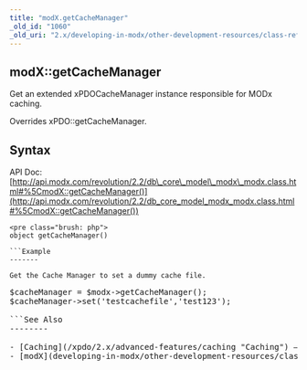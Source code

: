 ```yaml
---
title: "modX.getCacheManager"
_old_id: "1060"
_old_uri: "2.x/developing-in-modx/other-development-resources/class-reference/modx/modx.getcachemanager"
---
```


modX::getCacheManager
---------------------

Get an extended xPDOCacheManager instance responsible for MODx caching.

Overrides xPDO::getCacheManager.

Syntax
------

API Doc: [http://api.modx.com/revolution/2.2/db\_core\_model\_modx\_modx.class.html#%5CmodX::getCacheManager()](http://api.modx.com/revolution/2.2/db_core_model_modx_modx.class.html#%5CmodX::getCacheManager())

```
<pre class="brush: php">
object getCacheManager()

```Example
-------

Get the Cache Manager to set a dummy cache file.

```
<pre class="brush: php">
$cacheManager = $modx->getCacheManager();
$cacheManager->set('testcachefile','test123');

```See Also
--------

- [Caching](/xpdo/2.x/advanced-features/caching "Caching") – the full options are documented on the xPDO caching page.
- [modX](developing-in-modx/other-development-resources/class-reference/modx "modX")